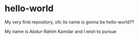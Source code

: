 # hello-world
My very first repository, ofc its name is gonna be hello-world??

My name is Abdur-Rahim Kamdar and I wish to pursue

